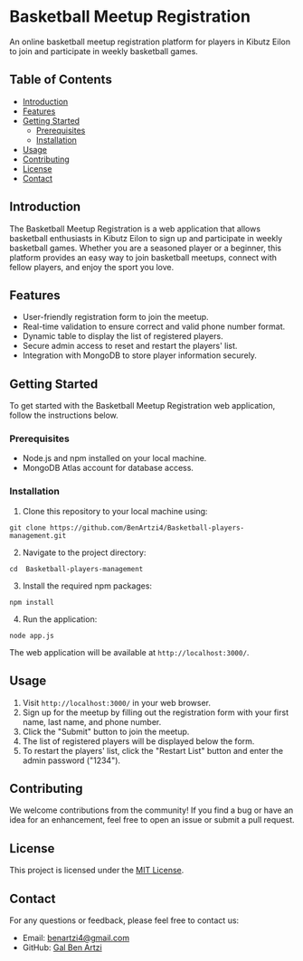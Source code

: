 # Basketball Meetup Registration

An online basketball meetup registration platform for players in Kibutz Eilon to join and participate in weekly basketball games.

## Table of Contents

- [Introduction](#introduction)
- [Features](#features)
- [Getting Started](#getting-started)
  - [Prerequisites](#prerequisites)
  - [Installation](#installation)
- [Usage](#usage)
- [Contributing](#contributing)
- [License](#license)
- [Contact](#contact)

## Introduction

The Basketball Meetup Registration is a web application that allows basketball enthusiasts in Kibutz Eilon to sign up and participate in weekly basketball games. Whether you are a seasoned player or a beginner, this platform provides an easy way to join basketball meetups, connect with fellow players, and enjoy the sport you love.

## Features

- User-friendly registration form to join the meetup.
- Real-time validation to ensure correct and valid phone number format.
- Dynamic table to display the list of registered players.
- Secure admin access to reset and restart the players' list.
- Integration with MongoDB to store player information securely.

## Getting Started

To get started with the Basketball Meetup Registration web application, follow the instructions below.

### Prerequisites

- Node.js and npm installed on your local machine.
- MongoDB Atlas account for database access.

### Installation

1. Clone this repository to your local machine using:

```
git clone https://github.com/BenArtzi4/Basketball-players-management.git
```



2. Navigate to the project directory:

```
cd  Basketball-players-management
```

3. Install the required npm packages:

```
npm install
```

4. Run the application:

```
node app.js
```


The web application will be available at `http://localhost:3000/`.

## Usage

1. Visit `http://localhost:3000/` in your web browser.
2. Sign up for the meetup by filling out the registration form with your first name, last name, and phone number.
3. Click the "Submit" button to join the meetup.
4. The list of registered players will be displayed below the form.
5. To restart the players' list, click the "Restart List" button and enter the admin password ("1234").

## Contributing

We welcome contributions from the community! If you find a bug or have an idea for an enhancement, feel free to open an issue or submit a pull request.

## License

This project is licensed under the [MIT License](LICENSE).

## Contact

For any questions or feedback, please feel free to contact us:

- Email: [benartzi4@gmail.com](mailto:benartzi4@gmail.com)
- GitHub: [Gal Ben Artzi](https://github.com/BenArtzi4)
